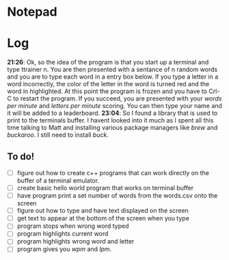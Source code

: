 # Notepad

# Log

**21:26**: Ok, so the idea of the program is that you start up a terminal and type ttrainer n. You are then presented with a sentance of n random words and you are to type each word in a entry box below. If you type a letter in a word incorrectly, the color of the letter in the word is turned red and the word in highlighted. At this point the program is frozen and you have to Crl-C to restart the program. If you succeed, you are presented with your *words per minute* and *letters per minute* scoring. You can then type your name and it will be added to a leaderboard.
**23:04**: So I found a library that is used to print to the terminals buffer. I havent looked into it much as I spent all this time talking to Matt and installing various package managers like *brew* and *buckaroo*. I still need to install *buck*. 


## To do!

- [ ] figure out how to create c++ programs that can work directly on the buffer of a terminal emulator. 
- [ ] create basic hello world program that works on terminal buffer
- [ ] have program print a set number of words from the words.csv onto the screen
- [ ] figure out how to type and have text displayed on the screen
- [ ] get text to appear at the bottom of the screen when you type
- [ ] program stops when wrong word typed
- [ ] program highlights current word
- [ ] program highlights wrong word and letter
- [ ] program gives you *wpm* and *lpm*.
